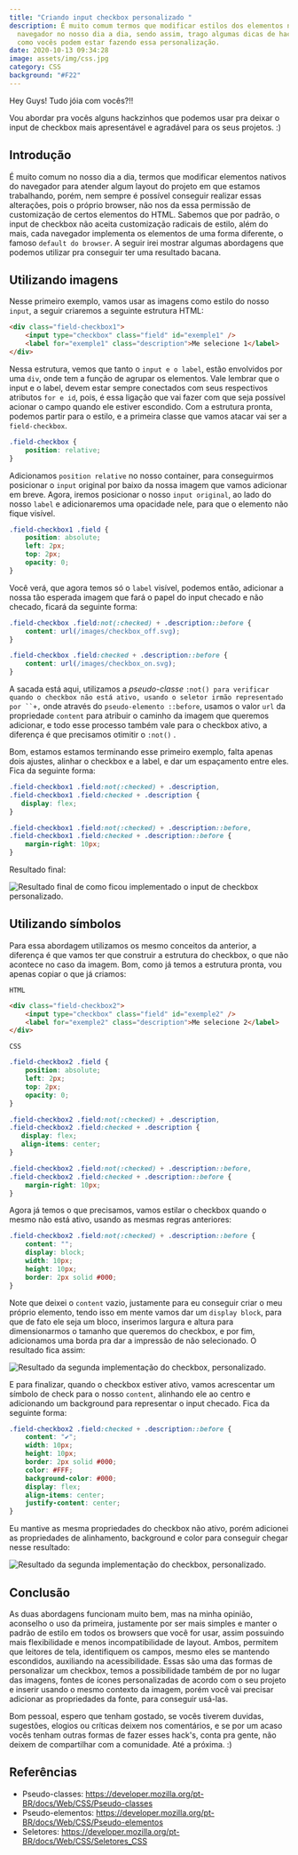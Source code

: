 ```yaml
---
title: "Criando input checkbox personalizado "
description: É muito comum termos que modificar estilos dos elementos nativos do
  navegador no nosso dia a dia, sendo assim, trago algumas dicas de hack's de
  como vocês podem estar fazendo essa personalização.
date: 2020-10-13 09:34:28
image: assets/img/css.jpg
category: CSS
background: "#F22"
---
```

Hey Guys! Tudo jóia com vocês?!!

Vou abordar pra vocês alguns hackzinhos que podemos usar pra deixar o input de checkbox mais apresentável e agradável para os seus projetos. :)

## Introdução

É muito comum no nosso dia a dia, termos que modificar elementos nativos do navegador para atender algum layout do projeto em que estamos trabalhando, porém, nem sempre é possível conseguir realizar essas alterações, pois o próprio browser, não nos da essa permissão de customização de certos elementos do HTML. Sabemos que por padrão, o input de checkbox não aceita customização radicais de estilo, além do mais, cada navegador implementa os elementos de uma forma diferente, o famoso `default do browser`. A seguir irei mostrar algumas abordagens que podemos utilizar pra conseguir ter uma resultado bacana.

## Utilizando imagens

Nesse primeiro exemplo, vamos usar as imagens como estilo do nosso `input`,  a seguir criaremos a seguinte estrutura HTML:

```html
<div class="field-checkbox1">
    <input type="checkbox" class="field" id="exemple1" />
    <label for="exemple1" class="description">Me selecione 1</label>
</div>
```

Nessa estrutura, vemos que tanto o `input e o label`, estão envolvidos por uma `div`, onde tem a função de agrupar os elementos. Vale lembrar que o input e o label, devem estar sempre conectados com seus respectivos atributos `for e id`, pois, é essa ligação que vai fazer com que seja possível acionar o campo quando ele estiver escondido. Com a estrutura pronta, podemos partir para o estilo,  e a primeira classe que vamos atacar vai ser a `field-checkbox`.

```css
.field-checkbox {
    position: relative;
}
```

Adicionamos `position relative` no nosso container, para conseguirmos posicionar o `input` original por baixo da nossa imagem que vamos adicionar em breve. Agora, iremos posicionar o nosso `input original`, ao lado do nosso `label` e adicionaremos uma opacidade nele, para que o elemento não fique visível. 

```css
.field-checkbox1 .field {
    position: absolute;
    left: 2px;
    top: 2px;
    opacity: 0;
}
```

Você verá, que agora temos só o `label` visível, podemos então, adicionar a nossa tão esperada imagem que fará o papel do input checado e não checado,  ficará da seguinte forma: 

```css
.field-checkbox .field:not(:checked) + .description::before {
    content: url(/images/checkbox_off.svg);
}

.field-checkbox .field:checked + .description::before {
    content: url(/images/checkbox_on.svg);
}
```

A sacada está aqui, utilizamos a *pseudo-classe* `:not() para verificar quando o checkbox não está ativo, usando o seletor irmão representado por ``+,` onde através do `pseudo-elemento ::before`, usamos o valor `url` da propriedade `content` para atribuir o caminho da imagem que queremos adicionar, e todo esse processo também vale para o checkbox ativo, a diferença é que precisamos otimitir o `:not()` .

Bom, estamos estamos terminando esse primeiro exemplo, falta apenas dois ajustes, alinhar o checkbox e a label, e dar um espaçamento entre eles. Fica da seguinte forma: 

```css
.field-checkbox1 .field:not(:checked) + .description,
.field-checkbox1 .field:checked + .description {
   display: flex;
}

.field-checkbox1 .field:not(:checked) + .description::before,
.field-checkbox1 .field:checked + .description::before {
    margin-right: 10px;
}
```

Resultado final: 

![Resultado final de como ficou implementado o input de checkbox personalizado.](assets/img/captura-de-tela-de-2020-10-13-23-57-57.png)

## Utilizando símbolos

Para essa abordagem utilizamos os mesmo conceitos da anterior, a diferença é que vamos ter que construir a estrutura do checkbox, o que não acontece no caso da imagem. Bom, como já temos a estrutura pronta, vou apenas copiar o que já criamos:

`HTML`

```html
<div class="field-checkbox2">
    <input type="checkbox" class="field" id="exemple2" />
    <label for="exemple2" class="description">Me selecione 2</label>
</div>
```

 `CSS`

```css
.field-checkbox2 .field {
    position: absolute;
    left: 2px;
    top: 2px;
    opacity: 0;
}

.field-checkbox2 .field:not(:checked) + .description,
.field-checkbox2 .field:checked + .description {
   display: flex;
   align-items: center;
}

.field-checkbox2 .field:not(:checked) + .description::before,
.field-checkbox2 .field:checked + .description::before {
    margin-right: 10px;
} 
```

Agora já temos o que precisamos, vamos estilar o checkbox quando o mesmo não está ativo, usando as mesmas regras anteriores:

```css
.field-checkbox2 .field:not(:checked) + .description::before {
    content: "";
    display: block;
    width: 10px;
    height: 10px;
    border: 2px solid #000;
}
```

Note que deixei o `content` vazio, justamente para eu conseguir criar o meu próprio elemento, tendo isso em mente vamos dar um `display block`, para que de fato ele seja um bloco, inserimos largura e altura para dimensionarmos o tamanho que queremos do checkbox, e por fim, adicionamos uma borda pra dar a impressão de não selecionado. O resultado fica assim: 

![Resultado da segunda implementação do checkbox, personalizado.](assets/img/captura-de-tela-de-2020-10-14-00-30-34.png)

E para finalizar, quando o checkbox estiver ativo, vamos acrescentar um símbolo de check para o nosso `content`, alinhando ele ao centro e adicionando um background para representar o input checado. Fica da seguinte forma:

```css
.field-checkbox2 .field:checked + .description::before {
    content: "✔";
    width: 10px;
    height: 10px;
    border: 2px solid #000;
    color: #FFF;  
    background-color: #000;
    display: flex;
    align-items: center;
    justify-content: center;
}
```

Eu mantive as mesma propriedades do checkbox não ativo, porém adicionei as propriedades de alinhamento, background e color para conseguir chegar nesse resultado: 

![Resultado da segunda implementação do checkbox, personalizado.](assets/img/captura-de-tela-de-2020-10-14-00-31-04.png)

## Conclusão

As duas abordagens funcionam muito bem, mas na minha opinião, aconselho o uso da primeira, justamente por ser mais simples e manter o padrão de estilo em todos os browsers que você for usar, assim possuindo mais flexibilidade e menos incompatibilidade de layout. Ambos, permitem que leitores de tela, identifiquem os campos, mesmo eles se mantendo escondidos, auxiliando na acessibilidade. Essas são uma das formas de personalizar um checkbox, temos a possibilidade também de por no lugar das imagens, fontes de ícones personalizadas de acordo com o seu projeto e inserir usando o mesmo contexto da imagem, porém você vai precisar  adicionar as propriedades da fonte, para conseguir usá-las.

Bom pessoal, espero que tenham gostado, se vocês tiverem duvidas, sugestões, elogios ou críticas deixem nos comentários, e se por um acaso vocês tenham outras formas de fazer esses hack's, conta pra gente, não deixem de compartilhar com a comunidade. Até a próxima. :)  

## Referências

* Pseudo-classes: <https://developer.mozilla.org/pt-BR/docs/Web/CSS/Pseudo-classes>
* Pseudo-elementos: <https://developer.mozilla.org/pt-BR/docs/Web/CSS/Pseudo-elementos>
* Seletores: <https://developer.mozilla.org/pt-BR/docs/Web/CSS/Seletores_CSS>